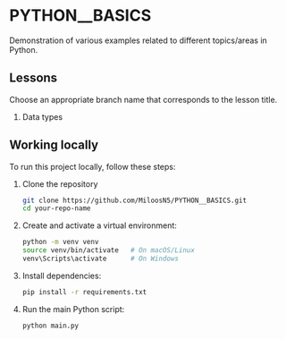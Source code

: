 # PYTHON__BASICS

Demonstration of various examples related to different topics/areas in Python.


## Lessons

Choose an appropriate branch name that corresponds to the lesson title.

1. Data types

## Working locally

To run this project locally, follow these steps:

1. Clone the repository

   ```bash
   git clone https://github.com/MiloosN5/PYTHON__BASICS.git
   cd your-repo-name

2. Create and activate a virtual environment:

    ```bash
    python -m venv venv
    source venv/bin/activate   # On macOS/Linux
    venv\Scripts\activate      # On Windows

3. Install dependencies:

    ```bash 
    pip install -r requirements.txt

4. Run the main Python script:

    ```bash
    python main.py

